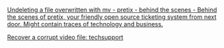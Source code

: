 
[Undeleting a file overwritten with mv - pretix - behind the scenes - Behind the scenes of pretix, your friendly open source ticketing system from next door. Might contain traces of technology and business.](https://behind.pretix.eu/2020/11/28/undelete-flv-file)

[Recover a corrupt video file: techsupport](https://www.reddit.com/r/techsupport/comments/12hu6ye/recover_a_corrupt_video_file)
